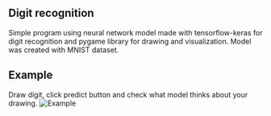 ## Digit recognition
Simple program using neural network model made with tensorflow-keras for digit recognition
and pygame library for drawing and visualization. Model was created with MNIST dataset.


## Example
Draw digit, click predict button and check what model thinks about your drawing.
![Example](https://drive.google.com/uc?export=view&id=1vOtRunrbb6WWlPxTLBI5S4ubzaZpluO0)